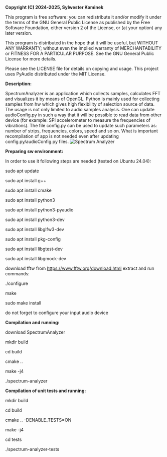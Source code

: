 **Copyright (C) 2024-2025, Sylwester Kominek**

This program is free software: you can redistribute it and/or modify
it under the terms of the GNU General Public License as published by
the Free Software Foundation, either version 2 of the License, or
(at your option) any later version.

This program is distributed in the hope that it will be useful,
but WITHOUT ANY WARRANTY; without even the implied warranty of
MERCHANTABILITY or FITNESS FOR A PARTICULAR PURPOSE.  See the
GNU General Public License for more details.

Please see the LICENSE file for details on copying and usage.
This project uses PyAudio distributed under the MIT License.

**Description:**

SpectrumAnalyzer is an application which collects samples, calculates FFT and visualizes it by means of OpenGL.
Python is mainly used for collecting samples from hw which gives high flexibility of selection source of data.
The usage is not only limited to audio samples analysis. One can update audioConfig.py in such a way that 
it will be possible to read data from other device (for example: SPI accelerometer to measure the frequencies of vibrations).
The file config.py can be used to update such parameters as:
number of strips, frequencies, colors, speed and so on.
What is important recompilation of app is not needed even after updating config.py/audioConfig.py files. 
![Spectrum Analyzer](https://github.com/user-attachments/assets/56436a83-ddf8-4308-8448-989e2c6d4f9b)


**Preparing sw environment:**

In order to use it following steps are needed (tested on Ubuntu 24.04):

sudo apt update

sudo apt install g++

sudo apt install cmake

sudo apt install python3

sudo apt install python3-pyaudio

sudo apt install python3-dev

sudo apt install libglfw3-dev

sudo apt install pkg-config

sudo apt install libgtest-dev

sudo apt install libgmock-dev

download fftw from https://www.fftw.org/download.html extract and run commands:

./configure

make 

sudo make install

do not forget to configure your input audio device

**Compilation and running:**

download SpectrumAnalyzer

mkdir build

cd build

cmake ..

make -j4

./spectrum-analyzer

**Compilation of unit tests and running:**

mkdir build

cd build

cmake .. -DENABLE_TESTS=ON

make -j4

cd tests

./spectrum-analyzer-tests


